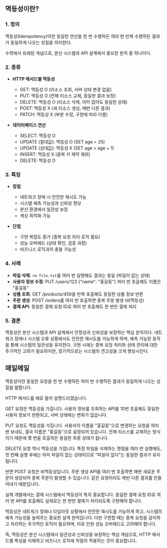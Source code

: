 ## 멱등성이란?

### 1. 정의
멱등성(Idempotency)이란 동일한 연산을 한 번 수행하든 여러 번 반복 수행하든 결과가 동일하게 나오는 성질을 의미한다.

수학에서 유래된 개념으로, 분산 시스템과 API 설계에서 중요한 원칙 중 하나이다.

### 2. 종류
- **HTTP 메서드별 멱등성**
  - GET: 멱등성 O (리소스 조회, 서버 상태 변경 없음)
  - PUT: 멱등성 O (전체 리소스 교체, 동일한 결과 보장)
  - DELETE: 멱등성 O (리소스 삭제, 이미 없어도 동일한 상태)
  - POST: 멱등성 X (새 리소스 생성, 매번 다른 결과)
  - PATCH: 멱등성 X (부분 수정, 구현에 따라 다름)

- **데이터베이스 연산**
  - SELECT: 멱등성 O
  - UPDATE (절대값): 멱등성 O (SET age = 25)
  - UPDATE (상대값): 멱등성 X (SET age = age + 1)
  - INSERT: 멱등성 X (중복 키 제약 제외)
  - DELETE: 멱등성 O

### 3. 특징
- **장점**
  - 네트워크 장애 시 안전한 재시도 가능
  - 시스템 예측 가능성과 신뢰성 향상
  - 분산 환경에서 일관성 보장
  - 캐싱 최적화 가능

- **단점**
  - 구현 복잡도 증가 (중복 요청 처리 로직 필요)
  - 성능 오버헤드 (상태 확인, 검증 과정)
  - 비즈니스 로직과의 충돌 가능성

### 4. 사례
- **파일 삭제**: `rm file.txt`를 여러 번 실행해도 결과는 동일 (파일이 없는 상태)
- **사용자 정보 수정**: PUT /users/123 {"name": "홍길동"} 여러 번 호출해도 이름은 "홍길동"
- **상품 조회**: GET /products/456을 반복 호출해도 동일한 상품 정보 반환
- **주문 생성**: POST /orders를 여러 번 호출하면 중복 주문 발생 (비멱등성)
- **결제 API**: 동일한 결제 요청 ID로 여러 번 호출해도 한 번만 결제 처리

### 5. 결론
멱등성은 분산 시스템과 API 설계에서 안정성과 신뢰성을 보장하는 핵심 원칙이다. 네트워크 장애나 시스템 오류 상황에서도 안전한 재시도를 가능하게 하며, 예측 가능한 동작을 통해 시스템의 일관성을 유지한다. 구현 시에는 중복 요청 처리와 상태 관리에 대한 추가적인 고려가 필요하지만, 장기적으로는 시스템의 견고성을 크게 향상시킨다.


## 매일메일
멱등성이란 동일한 요청을 한 번 수행하든 여러 번 수행하든 결과가 동일하게 나오는 성질을 말합니다.

HTTP 메서드를 예로 들어 설명드리겠습니다.

GET 요청은 멱등성을 가집니다. 사용자 정보를 조회하는 API를 10번 호출해도 동일한 사용자 정보가 반환되고, 서버 상태에는 변화가 없습니다.

PUT 요청도 멱등성을 가집니다. 사용자의 이름을 "홍길동"으로 변경하는 요청을 여러 번 보내도, 결국 이름은 "홍길동"으로 설정되어 있습니다. 전체 리소스를 교체하는 방식이기 때문에 몇 번을 호출하든 동일한 최종 상태가 됩니다.

DELETE 요청 역시 멱등성을 가집니다. 특정 파일을 삭제하는 명령을 여러 번 실행해도, 첫 번째 실행 후에는 이미 파일이 없는 상태이므로 "파일이 없다"는 동일한 결과가 유지됩니다.

반면 POST 요청은 비멱등성입니다. 주문 생성 API를 여러 번 호출하면 매번 새로운 주문이 생성되어 중복 주문이 발생할 수 있습니다. 같은 요청이라도 매번 다른 결과를 만들어내기 때문입니다.

실제 개발에서는 결제 시스템에서 멱등성이 특히 중요합니다. 동일한 결제 요청 ID로 여러 번 API를 호출해도 실제로는 한 번만 결제가 처리되도록 구현해야 합니다.

멱등성은 네트워크 장애나 타임아웃 상황에서 안전한 재시도를 가능하게 하고, 시스템의 예측 가능성을 높여주는 중요한 설계 원칙입니다. 다만 구현할 때는 중복 요청을 감지하고 처리하는 추가적인 로직이 필요하며, 이로 인한 성능 오버헤드도 고려해야 합니다.

즉, 멱등성은 분산 시스템에서 일관성과 신뢰성을 보장하는 핵심 개념으로, HTTP 메서드별 특성을 이해하고 비즈니스 로직에 적절히 적용하는 것이 중요합니다.